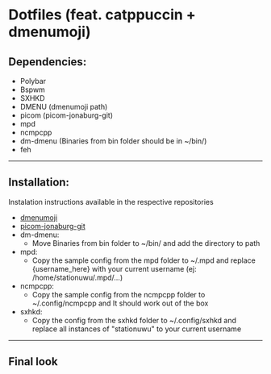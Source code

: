 # Dotfiles (feat. catppuccin + dmenumoji)

## Dependencies:
  - Polybar
  - Bspwm
  - SXHKD
  - DMENU (dmenumoji path)
  - picom (picom-jonaburg-git)
  - mpd
  - ncmpcpp
  - dm-dmenu (Binaries from bin folder should be in ~/bin/)
  - feh

---

## Installation: 

Instalation instructions available in the respective repositories

 - [dmenumoji](https://github.com/valeriangalliat/dmenumoji)
 - [picom-jonaburg-git](https://github.com/jonaburg/picom)
 - dm-dmenu:
    - Move Binaries from bin folder to ~/bin/ and add the directory to path
 - mpd:
    - Copy the sample config from the mpd folder to ~/.mpd and replace {username_here} with your current username (ej: /home/stationuwu/.mpd/...)
 - ncmpcpp:
    - Copy the sample config from the ncmpcpp folder to ~/.config/ncmpcpp and It should work out of the box
 - sxhkd:
    - Copy the config from the sxhkd folder to ~/.config/sxhkd and replace all instances of "stationuwu" to your current username

---

## Final look


